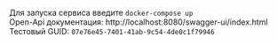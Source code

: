 Для запуска сервиса введите `docker-compose up`\
Open-Api документация: http://localhost:8080/swagger-ui/index.html \
Тестовый GUID: `07e76e45-7401-41ab-9c54-4de0c1f79946`

